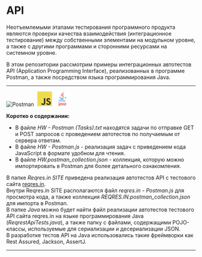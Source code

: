 # API
Неотъемлемыми этапами тестирования программного продукта являются проверки качества взаимодействия (интеграционное тестирование) между собственными элементами на модульном уровне, а также с другими программами и сторонними ресурсами на системном уровне.

В этом репозитории рассмотрим примеры интеграционных автотестов API (Application Programming Interface), реализованных в программе Postman, а также посредством языка программирования Java.

---

<div>
  <img src="https://github.com/btd1337/urutau-icons/blob/master/apps/48/postman.svg" title="Postman" alt="Postman" width="40" height="40"/>&nbsp;
  <img src="https://github.com/devicons/devicon/blob/master/icons/javascript/javascript-original.svg" title="JavaScript" alt="JavaScript" width="40" height="40"/>&nbsp;
  <img src="https://github.com/devicons/devicon/blob/master/icons/java/java-original-wordmark.svg" title="Java" alt="Java" width="40" height="40"/>&nbsp;
</div>

__Коротко о содержании:__
- В файле _HW - Postman (Tasks).txt_ находятся задачи по отправке GET и POST запросов с проведением автотестов по получаемым от сервера ответам.   
- В файле _HW - Postman.js_ - реализация задач с приведением кода JavaScript в формате удобном для чтения.   
- В файле _HW.postman_collection.json_ - коллекция, которую можно импортировать в Postman для более детального ознакомления.   

В папке _Reqres.in SITE_ приведена реализация автотестов API с тестового сайта [reqres.in](https://reqres.in/).   
Внутри Reqres.in SITE располагаются файл _reqres.in - Postman.js_ для просмотра кода, а также коллекция _REQRES.IN.postman_collection.json_ для импорта в Postman.   
В папке _Java_ можно будет найти файл реализации автотестов тестового API сайта reqres.in на языке программирования Java (_ReqrestApiTests.java_), а также папку с файлами, содержащими POJO-классы, используемые для сериализации и десериализации JSON.  
В разработке тестов API на Java использовались такие фреймворки как Rest Assured, Jackson, AssertJ.

---
